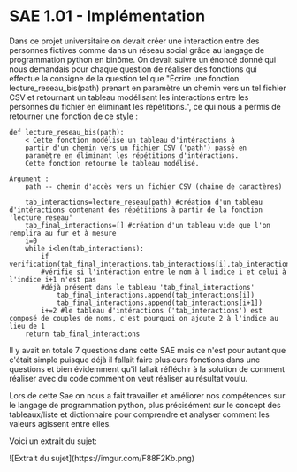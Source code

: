 <h1>SAE 1.01 - Implémentation</h1>

<p>Dans ce projet universitaire on devait créer une interaction entre des personnes fictives comme dans un réseau social grâce au langage de programmation python en binôme. On devait suivre un énoncé donné qui nous demandais pour chaque question de réaliser des fonctions qui effectue la consigne de la question tel que "Écrire une fonction lecture_reseau_bis(path) prenant en paramètre un chemin vers un tel fichier CSV et retournant un tableau modélisant les interactions entre les personnes du fichier en éliminant les répétitions.", ce qui nous a permis de retourner une fonction de ce style :</p>

```
def lecture_reseau_bis(path):
	< Cette fonction modélise un tableau d'intéractions à
	partir d'un chemin vers un fichier CSV ('path') passé en
	paramètre en éliminant les répétitions d'intéractions.
	Cette fonction retourne le tableau modélisé.

Argument :
	path -- chemin d'accès vers un fichier CSV (chaine de caractères)

	tab_interactions=lecture_reseau(path) #création d'un tableau d'intéractions contenant des répétitions à partir de la fonction 'lecture_reseau'
	tab_final_interactions=[] #création d'un tableau vide que l'on remplira au fur et à mesure
	i=0
	while i<len(tab_interactions):
    	if verification(tab_final_interactions,tab_interactions[i],tab_interactions[i+1]):
    	#vérifie si l'intéraction entre le nom à l'indice i et celui à l'indice i+1 n'est pas
    	#déjà présent dans le tableau 'tab_final_interactions'
        	tab_final_interactions.append(tab_interactions[i])
        	tab_final_interactions.append(tab_interactions[i+1])
    	i+=2 #le tableau d'intéractions ('tab_interactions') est composé de couples de noms, c'est pourquoi on ajoute 2 à l'indice au lieu de 1
	return tab_final_interactions
```
<p>Il y avait en totale 7 questions dans cette SAE mais ce n'est pour autant que c'était simple puisque déjà il fallait faire plusieurs fonctions dans une questions et bien évidemment qu'il fallait réfléchir à la solution de comment réaliser avec du code comment on veut réaliser au résultat voulu.</p>

<p>Lors de cette Sae on nous a fait travailler et améliorer nos compétences sur le langage de programmation python, plus précisément sur le concept des tableaux/liste et dictionnaire pour comprendre et analyser comment les valeurs agissent entre elles.</p>

<p>Voici un extrait du sujet:</p>
![Extrait du sujet](https://imgur.com/F88F2Kb.png)
